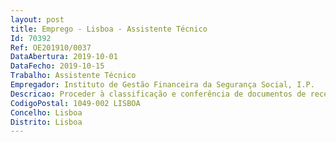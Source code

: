 ```yaml
--- 
layout: post
title: Emprego - Lisboa - Assistente Técnico
Id: 70392
Ref: OE201910/0037
DataAbertura: 2019-10-01
DataFecho: 2019-10-15
Trabalho: Assistente Técnico
Empregador: Instituto de Gestão Financeira da Segurança Social, I.P.
Descricao: Proceder à classificação e conferência de documentos de receita e de despesainerente a esta direção, nomeadamente processamento de restituições decontribuições, regularização de penhoras e o respectivo reembolso aoscontribuintes mediante informação do Departamento de Gestão da Divida,regularização de contas correntes de arrendatários, regularizações de caixa eoutras.Proceder à classificação de documentos de receita, com vista à relevação nosistema SIF.Promover o controlo orçamental da execução da componente da receita e dadespesa.Verificar o saldo das contas do balancete.Proceder à conferência da entrada de expediente com o SmartDocs e remeterpara a Diretora da Direção de Contabilidade a respetiva documentação.Enviar ao Departamento de Gestão Financeira e arquivar das AP´s OR´s apósanálise da relevação contabilística pela Diretora da Direção de Contabilidade
CodigoPostal: 1049-002 LISBOA
Concelho: Lisboa
Distrito: Lisboa
--- 
```

